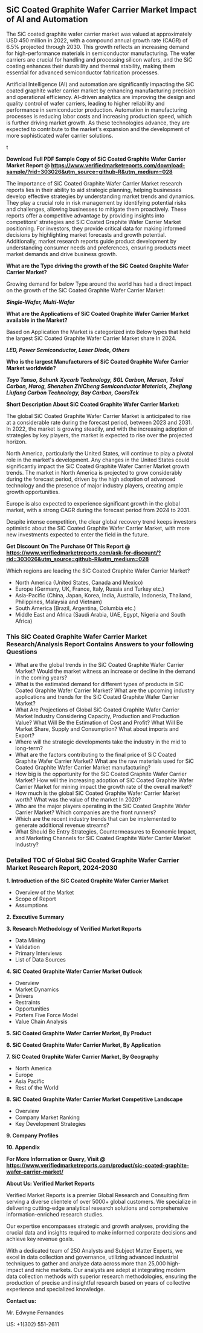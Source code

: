 <h2>SiC Coated Graphite Wafer Carrier Market Impact of AI and Automation</h2><p>The SiC coated graphite wafer carrier market was valued at approximately USD 450 million in 2022, with a compound annual growth rate (CAGR) of 6.5% projected through 2030. This growth reflects an increasing demand for high-performance materials in semiconductor manufacturing. The wafer carriers are crucial for handling and processing silicon wafers, and the SiC coating enhances their durability and thermal stability, making them essential for advanced semiconductor fabrication processes.</p><p>Artificial Intelligence (AI) and automation are significantly impacting the SiC coated graphite wafer carrier market by enhancing manufacturing precision and operational efficiency. AI-driven analytics are improving the design and quality control of wafer carriers, leading to higher reliability and performance in semiconductor production. Automation in manufacturing processes is reducing labor costs and increasing production speed, which is further driving market growth. As these technologies advance, they are expected to contribute to the market's expansion and the development of more sophisticated wafer carrier solutions.</p>t</p><p id="" class=""><strong>Download Full PDF Sample Copy of SiC Coated Graphite Wafer Carrier Market Report @ <a href="https://www.verifiedmarketreports.com/download-sample/?rid=303026&utm_source=github-R&utm_medium=028" target="_blank">https://www.verifiedmarketreports.com/download-sample/?rid=303026&utm_source=github-R&utm_medium=028</a></strong></p><p>The importance of&nbsp;SiC Coated Graphite Wafer Carrier Market research reports lies in their ability to aid strategic planning, helping businesses develop effective strategies by understanding market trends and dynamics. They play a crucial role in risk management by identifying potential risks and challenges, allowing businesses to mitigate them proactively. These reports offer a competitive advantage by providing insights into competitors' strategies and SiC Coated Graphite Wafer Carrier Market positioning. For investors, they provide critical data for making informed decisions by highlighting market forecasts and growth potential. Additionally, market research reports guide product development by understanding consumer needs and preferences, ensuring products meet market demands and drive business growth.</p><p><strong>What are the&nbsp;Type driving the growth of the SiC Coated Graphite Wafer Carrier Market?</strong></p><p id="" class="">Growing demand for below Type around the world has had a direct impact on the growth of the SiC Coated Graphite Wafer Carrier Market:</p><em><strong>Single-Wafer, Multi-Wafer</strong></em></p><strong>What are the&nbsp;Applications&nbsp;of SiC Coated Graphite Wafer Carrier Market available in the Market?</strong></p><p id="" class="">Based on Application the Market is categorized into Below types that held the largest SiC Coated Graphite Wafer Carrier Market share In 2024.</p><em><strong>LED, Power Semiconductor, Laser Diode, Others</strong></em></p><strong>Who is the largest Manufacturers of SiC Coated Graphite Wafer Carrier Market worldwide?</strong></p><p><em><strong>Toyo Tanso, Schunk Xycarb Technology, SGL Carbon, Mersen, Tokai Carbon, Harog, Shenzhen ZhiCheng Semiconductor Materials, Zhejiang Liufang Carbon Technology, Bay Carbon, CoorsTek</strong></em></p><p id="" class=""><strong>Short Description About SiC Coated Graphite Wafer Carrier Market:</strong></p><p>The global SiC Coated Graphite Wafer Carrier Market is anticipated to rise at a considerable rate during the forecast period, between 2023 and 2031. In 2022, the market is growing steadily, and with the increasing adoption of strategies by key players, the market is expected to rise over the projected horizon.</p><p>North America, particularly the United States, will continue to play a pivotal role in the market's development. Any changes in the United States could significantly impact the SiC Coated Graphite Wafer Carrier Market growth trends. The market in North America is projected to grow considerably during the forecast period, driven by the high adoption of advanced technology and the presence of major industry players, creating ample growth opportunities.</p><p>Europe is also expected to experience significant growth in the global market, with a strong CAGR during the forecast period from 2024 to 2031.</p><p>Despite intense competition, the clear global recovery trend keeps investors optimistic about the SiC Coated Graphite Wafer Carrier Market, with more new investments expected to enter the field in the future.</p><p id="" class=""><strong>Get Discount On The Purchase Of This Report @ <a href="https://www.verifiedmarketreports.com/ask-for-discount/?rid=303026&utm_source=github-R&utm_medium=028" target="_blank">https://www.verifiedmarketreports.com/ask-for-discount/?rid=303026&utm_source=github-R&utm_medium=028</a></strong></p>Which regions are leading the SiC Coated Graphite Wafer Carrier Market?</p><ul><li>North America (United States, Canada and Mexico)</li><li>Europe (Germany, UK, France, Italy, Russia and Turkey etc.)</li><li>Asia-Pacific (China, Japan, Korea, India, Australia, Indonesia, Thailand, Philippines, Malaysia and Vietnam)</li><li>South America (Brazil, Argentina, Columbia etc.)</li><li>Middle East and Africa (Saudi Arabia, UAE, Egypt, Nigeria and South Africa)</li></ul><h3 id="" class="">This SiC Coated Graphite Wafer Carrier Market Research/Analysis Report Contains Answers to your following Questions</h3><ul><li>What are the global trends in the SiC Coated Graphite Wafer Carrier Market? Would the market witness an increase or decline in the demand in the coming years?</li><li>What is the estimated demand for different types of products in SiC Coated Graphite Wafer Carrier Market? What are the upcoming industry applications and trends for the SiC Coated Graphite Wafer Carrier Market?</li><li>What Are Projections of Global SiC Coated Graphite Wafer Carrier Market Industry Considering Capacity, Production and Production Value? What Will Be the Estimation of Cost and Profit? What Will Be Market Share, Supply and Consumption? What about imports and Export?</li><li>Where will the strategic developments take the industry in the mid to long-term?</li><li>What are the factors contributing to the final price of SiC Coated Graphite Wafer Carrier Market? What are the raw materials used for SiC Coated Graphite Wafer Carrier Market manufacturing?</li><li>How big is the opportunity for the SiC Coated Graphite Wafer Carrier Market? How will the increasing adoption of SiC Coated Graphite Wafer Carrier Market for mining impact the growth rate of the overall market?</li><li>How much is the global SiC Coated Graphite Wafer Carrier Market worth? What was the value of the market In 2020?</li><li>Who are the major players operating in the SiC Coated Graphite Wafer Carrier Market? Which companies are the front runners?</li><li>Which are the recent industry trends that can be implemented to generate additional revenue streams?</li><li>What Should Be Entry Strategies, Countermeasures to Economic Impact, and Marketing Channels for SiC Coated Graphite Wafer Carrier Market Industry?</li></ul><h3 id="" class="">Detailed TOC of Global SiC Coated Graphite Wafer Carrier Market Research Report, 2024-2030</h3><p id="" class=""><strong>1. Introduction of the SiC Coated Graphite Wafer Carrier Market</strong></p><ul><li>Overview of the Market</li><li>Scope of Report</li><li>Assumptions</li></ul><p id="" class=""><strong>2. Executive Summary</strong></p><p id="" class=""><strong>3. Research Methodology of Verified Market Reports</strong></p><ul><li>Data Mining</li><li>Validation</li><li>Primary Interviews</li><li>List of Data Sources</li></ul><p id="" class=""><strong>4. SiC Coated Graphite Wafer Carrier Market Outlook</strong></p><ul><li>Overview</li><li>Market Dynamics</li><li>Drivers</li><li>Restraints</li><li>Opportunities</li><li>Porters Five Force Model</li><li>Value Chain Analysis</li></ul><p id="" class=""><strong>5. SiC Coated Graphite Wafer Carrier Market, By Product</strong></p><p id="" class=""><strong>6. SiC Coated Graphite Wafer Carrier Market, By Application</strong></p><p id="" class=""><strong>7. SiC Coated Graphite Wafer Carrier Market, By Geography</strong></p><ul><li>North America</li><li>Europe</li><li>Asia Pacific</li><li>Rest of the World</li></ul><p id="" class=""><strong>8. SiC Coated Graphite Wafer Carrier Market Competitive Landscape</strong></p><ul><li>Overview</li><li>Company Market Ranking</li><li>Key Development Strategies</li></ul><p id="" class=""><strong>9. Company Profiles</strong></p><p id="" class=""><strong>10. Appendix</strong></p><p id="" class=""><strong>For More Information or Query, Visit @ <a href="https://www.verifiedmarketreports.com/product/sic-coated-graphite-wafer-carrier-market/" target="_blank">https://www.verifiedmarketreports.com/product/sic-coated-graphite-wafer-carrier-market/</a></strong></p><p id="" class=""><strong>About Us: Verified Market Reports</strong></p><p id="" class="">Verified Market Reports is a premier Global Research and Consulting firm serving a diverse clientele of over 5000+ global customers. We specialize in delivering cutting-edge analytical research solutions and comprehensive information-enriched research studies.</p><p id="" class="">Our expertise encompasses strategic and growth analyses, providing the crucial data and insights required to make informed corporate decisions and achieve key revenue goals.</p><p id="" class="">With a dedicated team of 250 Analysts and Subject Matter Experts, we excel in data collection and governance, utilizing advanced industrial techniques to gather and analyze data across more than 25,000 high-impact and niche markets. Our analysts are adept at integrating modern data collection methods with superior research methodologies, ensuring the production of precise and insightful research based on years of collective experience and specialized knowledge.</p><p id="" class=""><strong>Contact us:</strong></p><p id="" class="">Mr. Edwyne Fernandes</p><p id="" class="">US: +1(302) 551-2611</p>